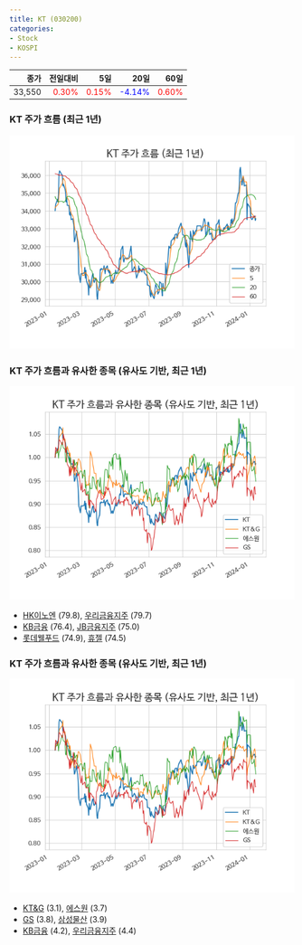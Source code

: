 ```yaml
---
title: KT (030200)
categories:
- Stock
- KOSPI
---
```


|종가|전일대비|5일|20일|60일|
|---:|-------:|--:|---:|---:|
|33,550|<span style="color: red">0.30%</span>|<span style="color: red">0.15%</span>|<span style="color: blue">-4.14%</span>|<span style="color: red">0.60%</span>|

<!-- more -->
### KT 주가 흐름 (최근 1년)
![030200](/assets/images/stock/030200.png)


### KT 주가 흐름과 유사한 종목 (유사도 기반, 최근 1년)
![030200](/assets/images/stock/030200_sim.png)

- [HK이노엔](/195940/) (79.8), [우리금융지주](/316140/) (79.7)
- [KB금융](/105560/) (76.4), [JB금융지주](/175330/) (75.0)
- [롯데웰푸드](/280360/) (74.9), [휴젤](/145020/) (74.5)


### KT 주가 흐름과 유사한 종목 (유사도 기반, 최근 1년)
![030200](/assets/images/stock/030200_sim.png)

- [KT&G](/033780/) (3.1), [에스원](/012750/) (3.7)
- [GS](/078930/) (3.8), [삼성물산](/028260/) (3.9)
- [KB금융](/105560/) (4.2), [우리금융지주](/316140/) (4.4)
